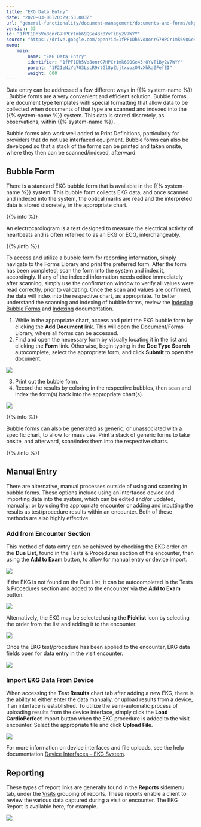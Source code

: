 ```yaml
---
title: "EKG Data Entry"
date: "2020-03-06T20:29:53.003Z"
url: "general-functionality/document-management/documents-and-forms/ekg-data-entry.html"
version: 33
id: "1fPF1Dh5Vo8onrG7HPCr1mk69QGe43r8YvTiBy2V7WYY"
source: "https://drive.google.com/open?id=1fPF1Dh5Vo8onrG7HPCr1mk69QGe43r8YvTiBy2V7WYY"
menu:
    main:
        name: "EKG Data Entry"
        identifier: "1fPF1Dh5Vo8onrG7HPCr1mk69QGe43r8YvTiBy2V7WYY"
        parent: "1F21zNiYq703LscR9rtGl8pZLjtxvozONvXhkaZFefEI"
        weight: 600
---
```

Data entry can be addressed a few different ways in {{% system-name %}} . Bubble forms are a very convenient and efficient solution. Bubble forms are document type templates with special formatting that allow data to be collected when documents of that type are scanned and indexed into the {{% system-name %}} system. This data is stored discretely, as observations, within {{% system-name %}}.



Bubble forms also work well added to Print Definitions, particularly for providers that do not use interfaced equipment. Bubble forms can also be developed so that a stack of the forms can be printed and taken onsite, where they then can be scanned/indexed, afterward.

## Bubble Form

There is a standard EKG bubble form that is available in the {{% system-name %}} system. This bubble form collects EKG data, and once scanned and indexed into the system, the optical marks are read and the interpreted data is stored discretely, in the appropriate chart.

{{% info %}}

An electrocardiogram is a test designed to measure the electrical activity of heartbeats and is often referred to as an EKG or ECG, interchangeably.

{{% /info %}}


To access and utilize a bubble form for recording information, simply navigate to the Forms Library and print the preferred form. After the form has been completed, scan the form into the system and index it, accordingly. If any of the indexed information needs edited immediately after scanning, simply use the confirmation window to verify all values were read correctly, prior to validating. Once the scan and values are confirmed, the data will index into the respective chart, as appropriate. To better understand the scanning and indexing of bubble forms, review the [Indexing Bubble Forms](../scanning-and-indexing/indexing-bubble-forms.html) and [Indexing](../scanning-and-indexing/indexing.html) documentation.

1. While in the appropriate chart, access and print the EKG bubble form by clicking the <strong>Add Document</strong> link. This will open the Document/Forms Library, where all forms can be accessed.
2. Find and open the necessary form by visually locating it in the list and clicking the <strong>Form</strong> link. Otherwise, begin typing in the <strong>Doc Type Search</strong> autocomplete, select the appropriate form, and click <strong>Submit</strong> to open the document.

![](ekg-data-entry.images/image1.png)

3. Print out the bubble form.
4. Record the results by coloring in the respective bubbles, then scan and index the form(s) back into the appropriate chart(s).

![](ekg-data-entry.images/image2.png)

{{% info %}}

Bubble forms can also be generated as generic, or unassociated with a specific chart, to allow for mass use. Print a stack of generic forms to take onsite, and afterward, scan/index them into the respective charts.

{{% /info %}}


## Manual Entry

There are alternative, manual processes outside of using and scanning in bubble forms. These options include using an interfaced device and importing data into the system, which can be edited and/or updated, manually; or by using the appropriate encounter or adding and inputting the results as test/procedure results within an encounter. Both of these methods are also highly effective.

### Add from Encounter Section

This method of data entry can be achieved by checking the EKG order on the **Due List**, found in the Tests & Procedures section of the encounter, then using the **Add to Exam** button, to allow for manual entry or device import.

![](ekg-data-entry.images/image3.png)

If the EKG is not found on the Due List, it can be autocompleted in the Tests & Procedures section and added to the encounter via the **Add to Exam** button.

![](ekg-data-entry.images/image4.png)

Alternatively, the EKG may be selected using the **Picklist** icon by selecting the order from the list and adding it to the encounter.

![](ekg-data-entry.images/image5.png)

Once the EKG test/procedure has been applied to the encounter, EKG data fields open for data entry in the visit encounter.

![](ekg-data-entry.images/image6.png)

### Import EKG Data From Device

When accessing the **Test Results** chart tab after adding a new EKG, there is the ability to either enter the data manually, or upload results from a device, if an interface is established. To utilize the semi-automatic process of uploading results from the device interface, simply click the **Load CardioPerfect** import button when the EKG procedure is added to the visit encounter. Select the appropriate file and click **Upload File**.

![](ekg-data-entry.images/image7.png)

For more information on device interfaces and file uploads, see the help documentation [Device Interfaces – EKG System](../../system-administration/interfaces/device-interface-ekg-system.html).

## Reporting

These types of report links are generally found in the **Reports** sidemenu tab, under the [Visits](https://system/?f=layout&module=reports&name=Visits&tabmodule=reports&t=Visits&tabmodule=reports&tabselect=Visits) grouping of reports. These reports enable a client to review the various data captured during a visit or encounter. The EKG Report is available here, for example.

![](ekg-data-entry.images/image8.png)

